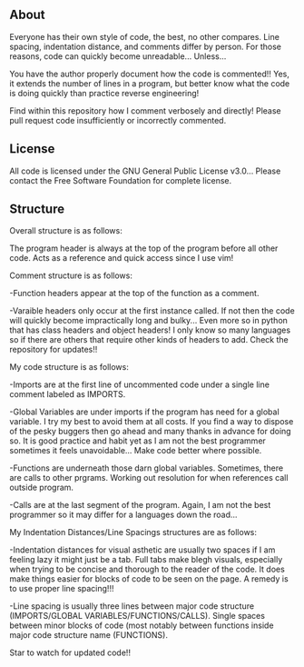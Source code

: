 ## About

Everyone has their own style of code, the best, no other compares.
Line spacing, indentation distance, and comments differ by person.
For those reasons, code can quickly become unreadable... Unless...

You have the author properly document how the code is commented!!
Yes, it extends the number of lines in a program, but better know
what the code is doing quickly than practice reverse engineering!

Find within this repository how I comment verbosely and directly!
Please pull request code insufficiently or incorrectly commented.



## License
All code is licensed under the GNU General Public License v3.0...
Please contact the Free Software Foundation for complete license.


 
## Structure
Overall structure is as follows:

The program header is always at the top of the program before all
other code. Acts as a reference and quick access since I use vim!


Comment structure is as follows:

-Function headers appear at the top of the function as a comment.

-Varaible headers only occur at the first instance called. If not
then the code will quickly become impractically long and bulky...
Even more so in python that has class headers and object headers!
I only know so many languages so if there are others that require
other kinds of headers to add. Check the repository for updates!!


My code structure is as follows:

-Imports are at the first line of uncommented code under a single
line comment labeled as IMPORTS.

-Global Variables are under imports if the program has need for a
global variable. I try my best to avoid them at all costs. If you
find a way to dispose of the pesky buggers then go ahead and many
thanks in advance for doing so. It is good practice and habit yet
as I am not the best programmer sometimes it feels unavoidable...
Make code better where possible.

-Functions are underneath those darn global variables. Sometimes,
there are calls to other prgrams. Working out resolution for when
references call outside program.

-Calls are at the last segment of the program. Again, I am not the
best programmer so it may differ for a languages down the road...


My Indentation Distances/Line Spacings structures are as follows:

-Indentation distances for visual asthetic are usually two spaces
if I am feeling lazy it might just be a tab. Full tabs make blegh
visuals, especially when trying to be concise and thorough to the
reader of the code. It does make things easier for blocks of code
to be seen on the page. A remedy is to use proper line spacing!!!

-Line spacing is usually three lines between major code structure
(IMPORTS/GLOBAL VARIABLES/FUNCTIONS/CALLS). Single spaces between
minor blocks of code (most notably between functions inside major
code structure name (FUNCTIONS).


Star to watch for updated code!!
